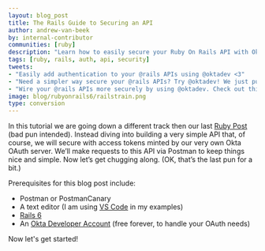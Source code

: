 ```yaml
---
layout: blog_post
title: The Rails Guide to Securing an API
author: andrew-van-beek
by: internal-contributor
communities: [ruby]
description: "Learn how to easily secure your Ruby On Rails API with Okta."
tags: [ruby, rails, auth, api, security]
tweets:
- "Easily add authentication to your @rails APIs using @oktadev <3"
- "Need a simpler way secure your @rails APIs? Try @oktadev! We just published an article on this very topic"
- "Wire your @rails APIs more securely by using @oktadev. Check out this guide!"
image: blog/rubyonrails6/railstrain.png
type: conversion
---
```


In this tutorial we are going down a different track then our last [Ruby Post](/blog/2020/09/25/easy-auth-ruby-on-rails-6-login) (bad pun intended). Instead diving into building a very simple API that, of course, we will secure with access tokens minted by our very own Okta OAuth server. We’ll make requests to this API via Postman to keep things nice and simple. Now let’s get chugging along. (OK, that’s the last pun for a bit.)

Prerequisites for this blog post include:

- Postman or PostmanCanary
- A text editor (I am using [VS Code](https://code.visualstudio.com/) in my examples)
- [Rails 6](https://github.com/rails/rails)
- An [Okta Developer Account](https://developer.okta.com/) (free forever, to handle your OAuth needs)

Now let's get started!
